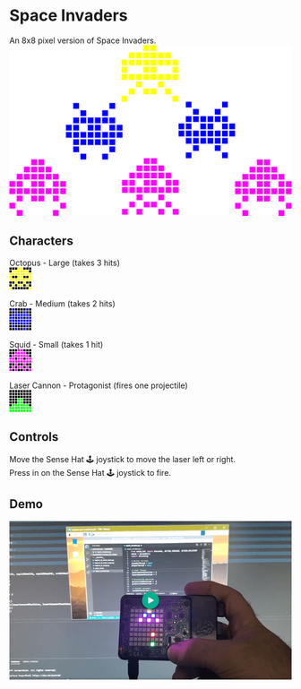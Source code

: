 # Space Invaders
An 8x8 pixel version of Space Invaders.</br>
![Alt text](/spaceInvaders/img/si_cover.png?raw=true "Cover art")

## Characters
Octopus - Large (takes 3 hits)</br>
![Alt text](/spaceInvaders/img/led_si_lrg_octopus_0.bmp?raw=true "Cover art")

Crab - Medium (takes 2 hits)</br>
![Alt text](/spaceInvaders/img/led_si_med_crab_0.bmp?raw=true "Cover art")

Squid - Small (takes 1 hit)</br>
![Alt text](/spaceInvaders/img/led_si_sm_squid_0.bmp?raw=true "Cover art")

Laser Cannon - Protagonist (fires one projectile)</br>
![Alt text](/spaceInvaders/img/led_si_laser_cannon_0.bmp?raw=true "Cover art")

## Controls
Move the Sense Hat 🕹 joystick to move the laser left or right.</br>
Press in on the Sense Hat 🕹 joystick to fire.

## Demo
[![Alt text](/spaceInvaders/img/si_cover_demo_video.png?raw=true "Demo video")](/spaceInvaders/img/20200615_100039.mp4?raw=true)
